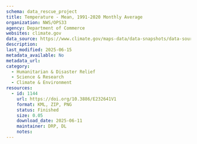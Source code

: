 ```yaml
---
schema: data_rescue_project 
title: Temperature - Mean, 1991-2020 Monthly Average
organization: NWS/OPS33
agency: Department of Commerce
websites: climate.gov
data_source: https://www.climate.gov/maps-data/data-snapshots/data-source/temperature-mean-1991-2020-monthly-average
description: 
last_modified: 2025-06-15
metadata_available: No
metadata_url: 
category:
  - Humanitarian & Disaster Relief 
  - Science & Research 
  - Climate & Environment 
resources:
  - id: 1144
    url: https://doi.org/10.3886/E232641V1
    format: KML, ZIP, PNG
    status: Finished
    size: 0.05
    download_date: 2025-06-11
    maintainer: DRP, DL
    notes: 
---
```

